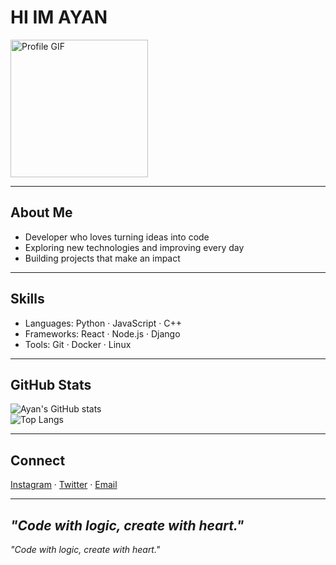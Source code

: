 # HI IM AYAN

<img src="https://tenor.com/or9tSsL46L9.gif" width="220" alt="Profile GIF" />

---

## About Me  
- Developer who loves turning ideas into code  
- Exploring new technologies and improving every day  
- Building projects that make an impact  

---

## Skills  
- Languages: Python · JavaScript · C++  
- Frameworks: React · Node.js · Django  
- Tools: Git · Docker · Linux  

---

## GitHub Stats  
![Ayan's GitHub stats](https://github-readme-stats.vercel.app/api?username=xnx6x&show_icons=true&theme=dark)  
![Top Langs](https://github-readme-stats.vercel.app/api/top-langs/?username=xnx6x&layout=compact&theme=dark)  

---

## Connect  
[Instagram](https://instagram.com/aynx6x) · [Twitter](https://twitter.com/aynx6x) · [Email](mailto:your@email.com)  

---

*"Code with logic, create with heart."*
---

*"Code with logic, create with heart."*
